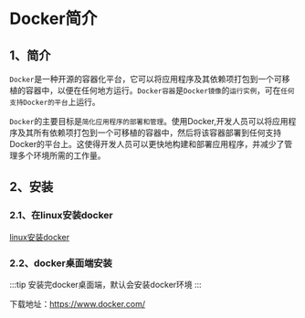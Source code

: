 # Docker简介

## 1、简介
`Docker`是一种开源的容器化平台，它可以将应用程序及其依赖项打包到一个可移植的容器中，以便在任何地方运行。`Docker容器`是`Docker镜像`的`运行实例`，可在`任何支持Docker的平台`上运行。

`Docker`的主要目标是`简化应用程序的部署和管理`。使用Docker,开发人员可以将应用程序及其所有依赖项打包到一个可移植的容器中，然后将该容器部署到任何支持Docker的平台上。这使得开发人员可以更快地构建和部署应用程序，并减少了管理多个环境所需的工作量。

## 2、安装
### 2.1、在linux安装docker
[linux安装docker](/serverless/system/linux配置docker环境.md)

### 2.2、docker桌面端安装
:::tip
安装完docker桌面端，默认会安装docker环境
:::

下载地址：https://www.docker.com/